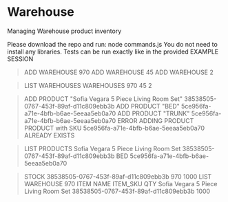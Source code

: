 # Warehouse
Managing Warehouse product inventory

Please download the repo and run: node commands.js
You do not need to install any libraries.
Tests can be run exactly like in the provided EXAMPLE SESSION

> ADD WAREHOUSE 970
> ADD WAREHOUSE 45
> ADD WAREHOUSE 2

> LIST WAREHOUSES
WAREHOUSES
970
45
2

> ADD PRODUCT "Sofia Vegara 5 Piece Living Room Set" 38538505-0767-453f-89af-d11c809ebb3b
> ADD PRODUCT "BED" 5ce956fa-a71e-4bfb-b6ae-5eeaa5eb0a70
> ADD PRODUCT "TRUNK" 5ce956fa-a71e-4bfb-b6ae-5eeaa5eb0a70
ERROR ADDING PRODUCT PRODUCT with SKU 5ce956fa-a71e-4bfb-b6ae-5eeaa5eb0a70 ALREADY EXISTS

> LIST PRODUCTS
Sofia Vegara 5 Piece Living Room Set 38538505-0767-453f-89af-d11c809ebb3b
BED 5ce956fa-a71e-4bfb-b6ae-5eeaa5eb0a70

> STOCK 38538505-0767-453f-89af-d11c809ebb3b 970 1000
> LIST WAREHOUSE 970
ITEM NAME                               ITEM_SKU                              QTY
Sofia Vegara 5 Piece Living Room Set    38538505-0767-453f-89af-d11c809ebb3b  1000

